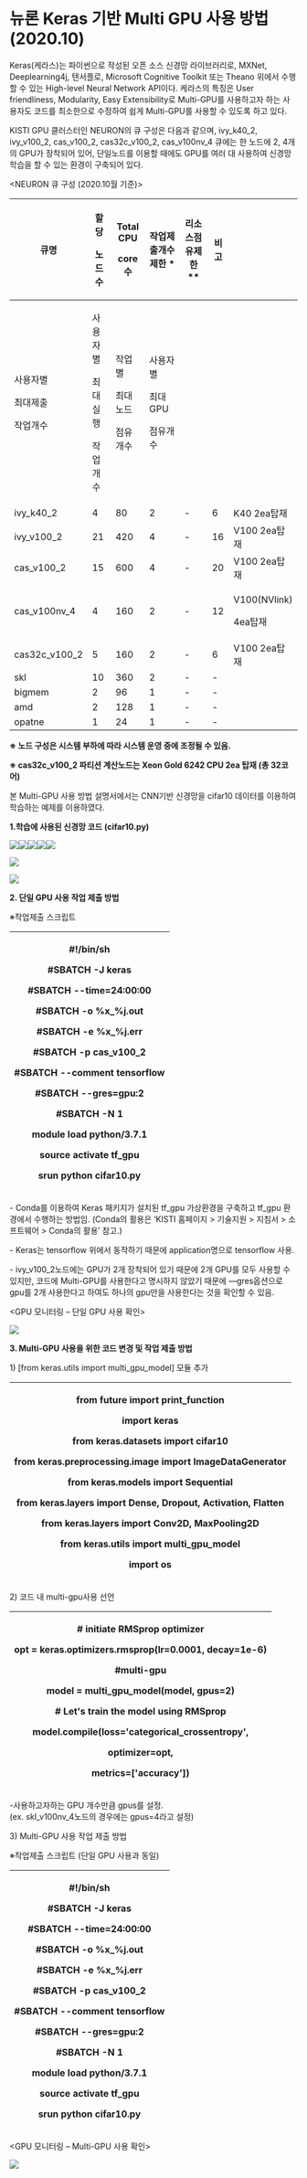 # 뉴론 Keras 기반 Multi GPU 사용 방법 (2020.10)

&#x20; Keras(케라스)는 파이썬으로 작성된 오픈 소스 신경망 라이브러리로, MXNet, Deeplearning4j, 텐서플로, Microsoft Cognitive Toolkit 또는 Theano 위에서 수행할 수 있는 High-level Neural Network API이다. 케라스의 특징은 User friendliness, Modularity, Easy Extensibility로 Multi-GPU를 사용하고자 하는 사용자도 코드를 최소한으로 수정하여 쉽게 Multi-GPU를 사용할 수 있도록 하고 있다.

&#x20;

KISTI GPU 클러스터인 NEURON의 큐 구성은 다음과 같으며, ivy\_k40\_2, ivy\_v100\_2, cas\_v100\_2, cas32c\_v100\_2, cas\_v100nv\_4 큐에는 한 노드에 2, 4개의 GPU가 장착되어 있어, 단일노드를 이용할 때에도 GPU를 여러 대 사용하여 신경망 학습을 할 수 있는 환경이 구축되어 있다.&#x20;

&#x20;

&#x20;

&#x20;

\<NEURON 큐 구성 (2020.10월 기준)>

|  큐명                                | <p>할당</p><p>노드 수 </p>             | <p>Total CPU</p><p>core 수 </p>    | 작업제출개수제한 \*                         | 리소스점유제한 \*\*  |  비고 |                                 |
| ---------------------------------- | --------------------------------- | --------------------------------- | ----------------------------------- | ------------- | --- | ------------------------------- |
| <p> 사용자별</p><p>최대제출</p><p>작업개수</p> | <p>사용자별</p><p>최대실행</p><p>작업개수</p> | <p>작업별</p><p>최대노드</p><p>점유개수 </p> | <p>사용자별</p><p>최대GPU</p><p>점유개수 </p> |               |     |                                 |
| ivy\_k40\_2                        | 4                                 | 80                                | 2                                   | -             | 6   | K40 2ea탑재                       |
| ivy\_v100\_2                       | 21                                | 420                               | 4                                   | -             | 16  | V100 2ea탑재                      |
| cas\_v100\_2                       | 15                                | 600                               | 4                                   | -             | 20  | V100 2ea탑재                      |
| cas\_v100nv\_4                     | 4                                 | 160                               | 2                                   | -             | 12  | <p>V100(NVlink)</p><p>4ea탑재</p> |
| cas32c\_v100\_2                    | 5                                 | 160                               | 2                                   | -             | 6   | V100 2ea탑재                      |
| skl                                | 10                                | 360                               | 2                                   | -             | -   |                                 |
| bigmem                             | 2                                 | 96                                | 1                                   | -             | -   |                                 |
| amd                                | 2                                 | 128                               | 1                                   | -             | -   |                                 |
|  opatne                            | 1                                 | 24                                | 1                                   | -             | -   |                                 |

**※ 노드 구성은 시스템 부하에 따라 시스템 운영 중에 조정될 수 있음.**

**※ cas32c\_v100\_2 파티션 계산노드는 Xeon Gold 6242 CPU 2ea 탑재 (총 32코어)**

&#x20;

&#x20;

&#x20; 본 Multi-GPU 사용 방법 설명서에서는 CNN기반 신경망을 cifar10 데이터를 이용하여 학습하는 예제를 이용하였다.

**1.학습에 사용된 신경망 코드 (cifar10.py)**

![](https://t1.daumcdn.net/cfile/tistory/997C723F5D818DBB06)![](https://t1.daumcdn.net/cfile/tistory/99E2DA3D5D818DE51F)![](https://t1.daumcdn.net/cfile/tistory/996A393D5D818DE61D)![](https://t1.daumcdn.net/cfile/tistory/99A4D23D5D818DE620)![](https://t1.daumcdn.net/cfile/tistory/993150485D81944509)

&#x20;

&#x20;

&#x20;

![](https://t1.daumcdn.net/cfile/tistory/992B3D475D8192ED01)

&#x20;

![](https://t1.daumcdn.net/cfile/tistory/9943AB4F5D8194A005)

&#x20;

&#x20;

&#x20;

&#x20;

**2. 단일 GPU 사용 작업 제출 방법**

&#x20;

※작업제출 스크립트

| <p>#!/bin/sh</p><p>#SBATCH -J keras</p><p>#SBATCH --time=24:00:00</p><p>#SBATCH -o %x_%j.out</p><p>#SBATCH -e %x_%j.err</p><p>#SBATCH -p cas_v100_2</p><p>#SBATCH --comment tensorflow</p><p>#SBATCH --gres=gpu:2</p><p>#SBATCH -N 1</p><p> </p><p>module load python/3.7.1</p><p>source activate tf_gpu</p><p> </p><p>srun python cifar10.py</p> |
| ------------------------------------------------------------------------------------------------------------------------------------------------------------------------------------------------------------------------------------------------------------------------------------------------------------------------------------------------- |

&#x20;

\- Conda를 이용하여 Keras 패키지가 설치된 tf\_gpu 가상환경을 구축하고 tf\_gpu 환경에서 수행하는 방법임. (Conda의 활용은 ‘KISTI 홈페이지 > 기술지원 > 지침서 > 소프트웨어 > Conda의 활용’ 참고.)

\- Keras는 tensorflow 위에서 동작하기 때문에 application명으로 tensorflow 사용.

\- ivy\_v100\_2노드에는 GPU가 2개 장착되어 있기 때문에 2개 GPU를 모두 사용할 수 있지만, 코드에 Multi-GPU를 사용한다고 명시하지 않았기 때문에 —gres옵션으로 gpu를 2개 사용한다고 하여도 하나의 gpu만을 사용한다는 것을 확인할 수 있음.

&#x20;

\<GPU 모니터링 – 단일 GPU 사용 확인>

![](https://t1.daumcdn.net/cfile/tistory/999A06445D8185B82E)

&#x20;

&#x20;

**3. Multi-GPU 사용을 위한 코드 변경 및 작업 제출 방법**

&#x20;

1\) \[from keras.utils import multi\_gpu\_model] 모듈 추가

| <p>from __future__ import print_function</p><p>import keras</p><p>from keras.datasets import cifar10</p><p>from keras.preprocessing.image import ImageDataGenerator</p><p>from keras.models import Sequential</p><p>from keras.layers import Dense, Dropout, Activation, Flatten</p><p>from keras.layers import Conv2D, MaxPooling2D</p><p>from keras.utils import multi_gpu_model</p><p>import os</p> |
| ------------------------------------------------------------------------------------------------------------------------------------------------------------------------------------------------------------------------------------------------------------------------------------------------------------------------------------------------------------------------------------------------------ |

&#x20;

2\) 코드 내 multi-gpu사용 선언

| <p># initiate RMSprop optimizer</p><p>opt = keras.optimizers.rmsprop(lr=0.0001, decay=1e-6)</p><p> </p><p>#multi-gpu</p><p>model = multi_gpu_model(model, gpus=2)</p><p> </p><p># Let's train the model using RMSprop</p><p>model.compile(loss='categorical_crossentropy',</p><p>optimizer=opt,</p><p>metrics=['accuracy'])</p> |
| ------------------------------------------------------------------------------------------------------------------------------------------------------------------------------------------------------------------------------------------------------------------------------------------------------------------------------- |

\-사용하고자하는 GPU 개수만큼 gpus를 설정.\
(ex. skl\_v100nv\_4노드의 경우에는 gpus=4라고 설정)

&#x20;

3\) Multi-GPU 사용 작업 제출 방법

※작업제출 스크립트 (단일 GPU 사용과 동일)

| <p>#!/bin/sh</p><p>#SBATCH -J keras</p><p>#SBATCH --time=24:00:00</p><p>#SBATCH -o %x_%j.out</p><p>#SBATCH -e %x_%j.err</p><p>#SBATCH -p cas_v100_2</p><p>#SBATCH --comment tensorflow</p><p>#SBATCH --gres=gpu:2</p><p>#SBATCH -N 1</p><p> </p><p>module load python/3.7.1</p><p>source activate tf_gpu</p><p> </p><p>srun python cifar10.py</p> |
| ------------------------------------------------------------------------------------------------------------------------------------------------------------------------------------------------------------------------------------------------------------------------------------------------------------------------------------------------- |

&#x20;

&#x20;

\<GPU 모니터링 – Multi-GPU 사용 확인>

![](https://t1.daumcdn.net/cfile/tistory/99B49C455D8185CE2E)

&#x20;
